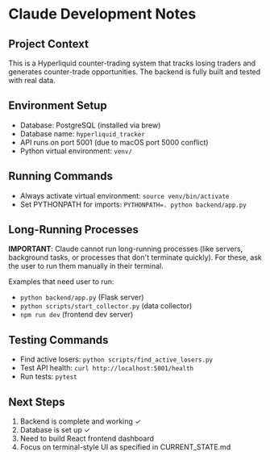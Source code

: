 # Claude Development Notes

## Project Context
This is a Hyperliquid counter-trading system that tracks losing traders and generates counter-trade opportunities. The backend is fully built and tested with real data.

## Environment Setup
- Database: PostgreSQL (installed via brew)
- Database name: `hyperliquid_tracker`
- API runs on port 5001 (due to macOS port 5000 conflict)
- Python virtual environment: `venv/`

## Running Commands
- Always activate virtual environment: `source venv/bin/activate`
- Set PYTHONPATH for imports: `PYTHONPATH=. python backend/app.py`

## Long-Running Processes
**IMPORTANT**: Claude cannot run long-running processes (like servers, background tasks, or processes that don't terminate quickly). For these, ask the user to run them manually in their terminal.

Examples that need user to run:
- `python backend/app.py` (Flask server)
- `python scripts/start_collector.py` (data collector)
- `npm run dev` (frontend dev server)

## Testing Commands
- Find active losers: `python scripts/find_active_losers.py`
- Test API health: `curl http://localhost:5001/health`
- Run tests: `pytest`

## Next Steps
1. Backend is complete and working ✓
2. Database is set up ✓  
3. Need to build React frontend dashboard
4. Focus on terminal-style UI as specified in CURRENT_STATE.md